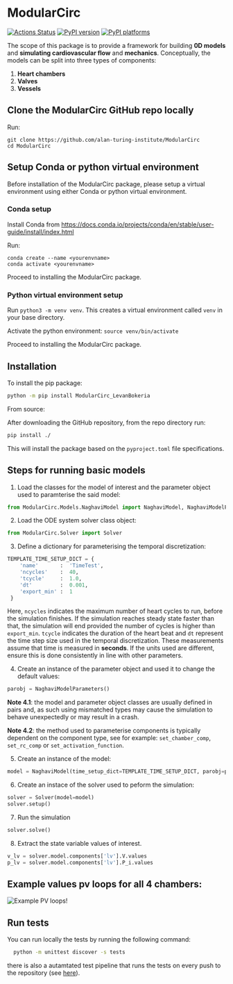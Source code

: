 # ModularCirc

[![Actions Status][actions-badge]][actions-link]
[![PyPI version][pypi-version]][pypi-link]
[![PyPI platforms][pypi-platforms]][pypi-link]

The scope of this package is to provide a framework for building **0D models** and **simulating cardiovascular flow** and **mechanics**. Conceptually, the models can be split into three types of components:
1. **Heart chambers**
2. **Valves**
3. **Vessels** 

## Clone the ModularCirc GitHub repo locally

Run:

```
git clone https://github.com/alan-turing-institute/ModularCirc
cd ModularCirc
```

## Setup Conda or python virtual environment

Before installation of the ModularCirc package, please setup a virtual environment using either Conda or python virtual environment.

### Conda setup

Install Conda from https://docs.conda.io/projects/conda/en/stable/user-guide/install/index.html

Run: 

```
conda create --name <yourenvname>
conda activate <yourenvname>
```

Proceed to installing the ModularCirc package.

### Python virtual environment setup

Run `python3 -m venv venv`. This creates a virtual environment called `venv` in your base directory. 

Activate the python environment: `source venv/bin/activate`

Proceed to installing the ModularCirc package.

## Installation

To install the pip package: 

```bash
python -m pip install ModularCirc_LevanBokeria
```

From source:

After downloading the GitHub repository, from the repo directory run:

```bash
pip install ./
```

This will install the package based on the `pyproject.toml` file specifications.


## Steps for running basic models
1. Load the classes for the model of interest and the parameter object used to paramterise the said model:
```python
from ModularCirc.Models.NaghaviModel import NaghaviModel, NaghaviModelParameters
```

2. Load the ODE system solver class object:
```python
from ModularCirc.Solver import Solver
```

3. Define a dictionary for parameterising the temporal discretization:
```python
TEMPLATE_TIME_SETUP_DICT = {
    'name'       :  'TimeTest',
    'ncycles'    :  40,
    'tcycle'     :  1.0,
    'dt'         :  0.001, 
    'export_min' :  1
 }
```
Here, `ncycles` indicates the maximum number of heart cycles to run, before the simulation finishes.
If the simulation reaches steady state faster than that, the simulation will end provided the number of cycles is higher than `export_min`. 
`tcycle` indicates the duration of the heart beat and `dt` represent the time step size used in the temporal discretization. 
These measurements assume that time is measured in **seconds**. 
If the units used are different, ensure this is done consistently in line with other parameters.

4. Create an instance of the parameter object and used it to change the default values:
```python
parobj = NaghaviModelParameters()
```
**Note 4.1**: the model and parameter object classes are usually defined in pairs and, as such using mismatched types may cause the simulation to behave unexpectedly or may result in a crash.

**Note 4.2**: the method used to parameterise components is typically dependent on the component type, see for example: `set_chamber_comp`, `set_rc_comp` or `set_activation_function`.

5. Create an instance of the model:
```python
model = NaghaviModel(time_setup_dict=TEMPLATE_TIME_SETUP_DICT, parobj=parobj)
```

6. Create an instace of the solver used to peform the simulation:
```python
solver = Solver(model=model)
solver.setup()
```

7. Run the simulation
```python
solver.solve()
```

8. Extract the state variable values of interest.
```python
v_lv = solver.model.components['lv'].V.values
p_lv = solver.model.components['lv'].P_i.values
```

## Example values pv loops for all 4 chambers:
![Example PV loops!](Figures/PV_loops.png)

## Run tests

You can run locally the tests by running the following command:
```bash
  python -m unittest discover -s tests
```
there is also a autamtated test pipeline that runs the tests on every push to the repository (see [here](.github/workflows/ci.yml)).

<!-- prettier-ignore-start -->
[actions-badge]:            https://github.com/alan-turing-institute/ModularCirc/workflows/CI/badge.svg
[actions-link]:             https://github.com/alan-turing-institute/ModularCirc/actions
[pypi-link]:                https://test.pypi.org/project/ModularCirc-LevanBokeria/
[pypi-platforms]:           https://img.shields.io/pypi/pyversions/ModularCirc-LevanBokeria
[pypi-version]:             https://img.shields.io/pypi/v/ModularCirc-LevanBokeria
<!-- prettier-ignore-end -->
